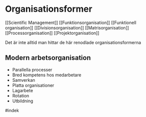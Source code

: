 # Organisationsformer
[[Scientific Management]]
[[Funktionsorganisation]]
[[Funktionell organisation]]
[[Divisionsorganisation]]
[[Matrisorganisation]]
[[Processorganisation]] 
[[Projektorganisation]] 

Det är inte alltid man hittar de här renodlade organisationsformerna 

## Modern arbetsorganisation
- Parallella processer
- Bred kompetens hos medarbetare
- Samverkan
- Platta organisationer
- Lagarbete
- Rotation
- Utbildning

#indek 